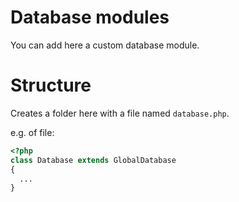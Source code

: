 # Database modules

You can add here a custom database module.

# Structure
Creates a folder here with a file named `database.php`.

e.g. of file:
```php
<?php
class Database extends GlobalDatabase
{
  ...
}
```
